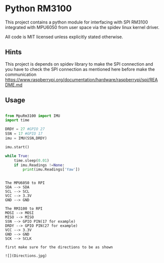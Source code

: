 Python RM3100
=============

This project contains a python module for interfacing with SPI RM3100 integrated with MPU6050 from user space via the spidev linux kernel driver.

All code is MIT licensed unless explicitly stated otherwise.


Hints
-----
This project is depends on spidev library to make the SPI connection and 
you have to check the SPI connection as mentioned here before make the communication
https://www.raspberrypi.org/documentation/hardware/raspberrypi/spi/README.md

Usage
-----

```python

from MpuRm3100 import IMU
import time

DRDY = 27 #GPIO 27
SSN = 17 #GPIO 17
imu = IMU(SSN,DRDY)

imu.start()

while True:
    time.sleep(0.01)
    if imu.Readings !=None:
        print(imu.Readings['Yaw'])
		
```

```Connection
The MPU6050 to RPI
SDA --> SDA
SCL --> SCL
VCC --> 3.3V
GND --> GND

The RM3100 to RPI
MOSI --> MOSI
MISO --> MISO
SSN --> GPIO PIN(17 for example)
DRDY --> GPIO PIN(27 for example)
VCC --> 3.3V
GND --> GND
SCK --> SCLK

first make sure for the directions to be as shown

![](Directions.jpg)
```